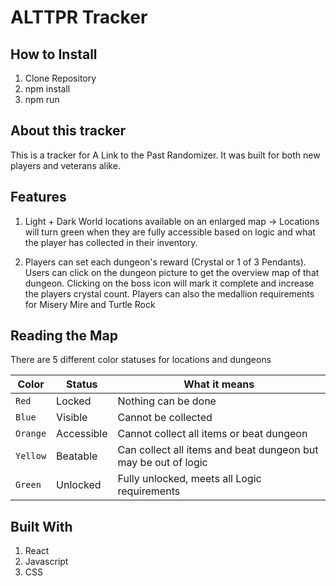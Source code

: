 # ALTTPR Tracker

## How to Install
1. Clone Repository
2. npm install
3. npm run

## About this tracker
This is a tracker for A Link to the Past Randomizer. It was built for both new players and veterans alike.  

## Features
1. Light + Dark World locations available on an enlarged map -> Locations will turn green when they are fully accessible based on logic and what the player has collected in their inventory.

2. Players can set each dungeon's reward (Crystal or 1 of 3 Pendants). Users can click on the dungeon picture to get the overview map of that dungeon.  Clicking on the boss icon will mark it complete and increase the players crystal count.  Players can also the medallion requirements for Misery Mire and Turtle Rock

## Reading the Map
There are 5 different color statuses for locations and dungeons


| Color | Status | What it means |
| --- | --- | --- |
| `Red` | Locked | Nothing can be done |
| `Blue` | Visible | Cannot be collected |
| `Orange` | Accessible | Cannot collect all items or beat dungeon |
| `Yellow` | Beatable | Can collect all items and beat dungeon but may be out of logic |
| `Green` | Unlocked  | Fully unlocked, meets all Logic requirements |

## Built With
1. React
2. Javascript
3. CSS